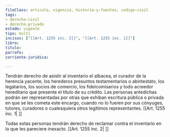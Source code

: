```yaml
---
fileClass: articulo, vigencia, historia-y-fuentes, codigo-civil
tags:
- derecho-civil
- derecho-privado
estado: vigente
tipo: multi
incisos: ["[[Art. 1255 inc. 2]]", "[[Art. 1255 inc. 1]]"]
libro:
titulo:
parrafo:
corriente-juridica:

---
```

Tendrán derecho de asistir al inventario el albacea, el curador de la herencia yacente, los herederos presuntos testamentarios o abintestato, los legatarios, los socios de comercio, los fideicomisarios y todo acreedor hereditario que presente el título de su crédito. Las personas antedichas podrán ser representadas por otras que exhiban escritura pública o privada en que se les cometa este encargo, cuando no lo fueren por sus cónyuges, tutores, curadores o cualesquiera otros legítimos representantes. [[Art. 1255 inc. 1| ]]

Todas estas personas tendrán derecho de reclamar contra el inventario en lo que les pareciere inexacto. [[Art. 1255 inc. 2| ]]